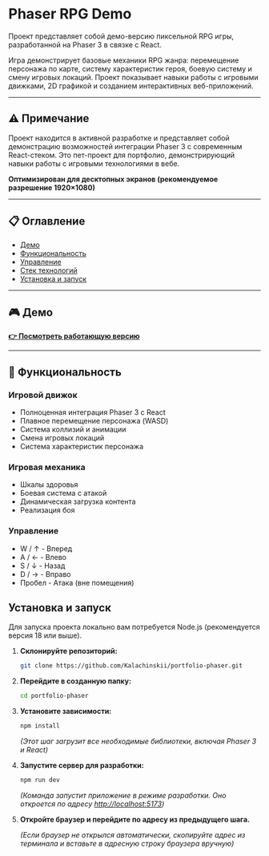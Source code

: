 # Phaser RPG Demo

Проект представляет собой демо-версию пиксельной RPG игры, разработанной на Phaser 3 в связке с React.

Игра демонстрирует базовые механики RPG жанра: перемещение персонажа по карте, систему характеристик героя, боевую систему и смену игровых локаций. Проект показывает навыки работы с игровыми движками, 2D графикой и созданием интерактивных веб-приложений.

---

## ⚠️ Примечание

Проект находится в активной разработке и представляет собой демонстрацию возможностей интеграции Phaser 3 с современным React-стеком. Это пет-проект для портфолио, демонстрирующий навыки работы с игровыми технологиями в вебе.

**Оптимизирован для десктопных экранов (рекомендуемое разрешение 1920×1080)**

---

## 📋 Оглавление

- [Демо](#демо)
- [Функциональность](#функциональность)
- [Управление](#управление)
- [Стек технологий](#стек-технологий)
- [Установка и запуск](#установка-и-запуск)

---

## 🎮 Демо

**[👉 Посмотреть работающую версию](/)**

---

## 🚀 Функциональность

### Игровой движок

- Полноценная интеграция Phaser 3 с React
- Плавное перемещение персонажа (WASD)
- Система коллизий и анимации
- Смена игровых локаций
- Система характеристик персонажа

### Игровая механика

- Шкалы здоровья
- Боевая система с атакой
- Динамическая загрузка контента
- Реализация боя

### Управление

- W / ↑ - Вперед
- A / ← - Влево
- S / ↓ - Назад
- D / → - Вправо
- Пробел - Атака (вне помещения)

## Установка и запуск

Для запуска проекта локально вам потребуется Node.js (рекомендуется версия 18 или выше).

1.  **Склонируйте репозиторий:**

    ```bash
    git clone https://github.com/Kalachinskii/portfolio-phaser.git
    ```

2.  **Перейдите в созданную папку:**

    ```bash
    cd portfolio-phaser
    ```

3.  **Установите зависимости:**

    ```bash
    npm install
    ```

    _(Этот шаг загрузит все необходимые библиотеки, включая Phaser 3 и React)_

4.  **Запустите сервер для разработки:**

    ```bash
    npm run dev
    ```

    _(Команда запустит приложение в режиме разработки. Оно откроется по адресу [http://localhost:5173](http://localhost:5173))_

5.  **Откройте браузер и перейдите по адресу из предыдущего шага.**

    _(Если браузер не открылся автоматически, скопируйте адрес из терминала и вставьте в адресную строку браузера вручную)_
